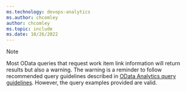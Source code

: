 ```yaml
---
ms.technology: devops-analytics
ms.author: chcomley
author: chcomley
ms.topic: include
ms.date: 10/26/2022
---
```

 

> [!NOTE]   
> Most OData queries that request work item link information will return results but also a warning. The warning is a reminder to follow recommended query guidelines described in [OData Analytics query guidelines](../extend-analytics/odata-query-guidelines.md). However, the query examples provided are valid. 
